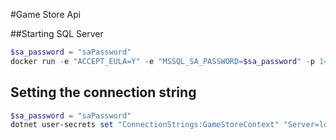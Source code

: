 #Game Store Api


##Starting SQL Server
```powershell
$sa_password = "saPassword"
docker run -e "ACCEPT_EULA=Y" -e "MSSQL_SA_PASSWORD=$sa_password" -p 1433:1433 -v sqlvolume:/var/opt/mssql -d --rm --name mssql mcr.microsoft.com/mssql/server:2022-latest
```

## Setting the connection string
```powershell
$sa_password = "saPassword"
dotnet user-secrets set "ConnectionStrings:GameStoreContext" "Server=localhost; Database=GameStore; User ID=sa; Password=$sa_password;TrustServerCertificate=True"
```


